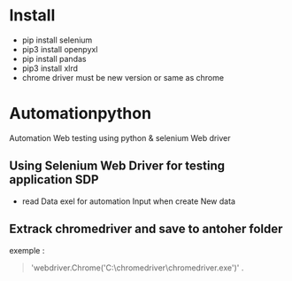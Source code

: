 # Install
-  pip install selenium
-  pip3 install openpyxl
-  pip install pandas
-  pip3 install xlrd
-  chrome driver must be new version or same as chrome

# Automationpython
Automation Web testing using python &amp; selenium Web driver

## Using Selenium Web Driver for testing application SDP
- read  Data exel for automation Input when create New data 

## Extrack chromedriver and save to antoher folder
exemple :
>  'webdriver.Chrome('C:\chromedriver\chromedriver.exe')'
.
